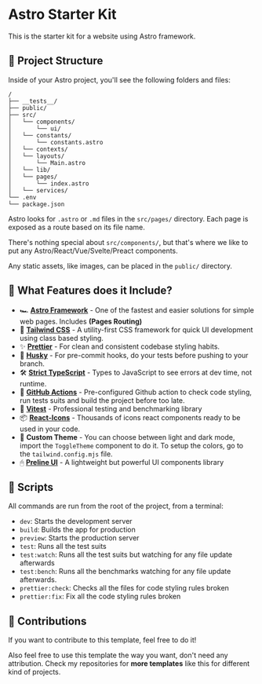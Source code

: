 # Astro Starter Kit

This is the starter kit for a website using Astro framework.

## 🚀 Project Structure

Inside of your Astro project, you'll see the following folders and files:

```text
/
├── __tests__/
├── public/
├── src/
│   └── components/
│       └── ui/
│   └── constants/
│       └── constants.astro
│   └── contexts/
│   └── layouts/
│       └── Main.astro
│   └── lib/
│   └── pages/
│       └── index.astro
│   └── services/
└── .env
└── package.json
```

Astro looks for `.astro` or `.md` files in the `src/pages/` directory. Each page is exposed as a route based on its file name.

There's nothing special about `src/components/`, but that's where we like to put any Astro/React/Vue/Svelte/Preact components.

Any static assets, like images, can be placed in the `public/` directory.

## 👀 What Features does it Include?

- 🏎️ **[Astro Framework](https://astro.build/)** - One of the fastest and easier solutions for simple web pages. Includes **(Pages Routing)**
- 💅 **[Tailwind CSS](https://tailwindcss.com/)** - A utility-first CSS framework for quick UI development using class based styling.
- ✨ **[Prettier](https://prettier.io/)** - For clean and consistent codebase styling habits.
- 🐺 **[Husky](https://typicode.github.io/husky/)** - For pre-commit hooks, do your tests before pushing to your branch.
- 🛠️ **[Strict TypeScript](https://www.typescriptlang.org/)** - Types to JavaScript to see errors at dev time, not runtime.
- 🚀 **[GitHub Actions](https://github.com/features/actions)** - Pre-configured Github action to check code styling, run tests suits and build the project before too late.
- 🧪 **[Vitest](https://vitest.dev/)** - Professional testing and benchmarking library
- 📦 **[React-Icons](https://react-icons.github.io/react-icons/)** - Thousands of icons react components ready to be used in your code.
- 🎨 **Custom Theme** - You can choose between light and dark mode, import the `ToggleTheme` component to do it. To setup the colors, go to the `tailwind.config.mjs` file.
- 🖰 **[Preline UI](https://preline.co/index.html)** - A lightweight but powerful UI components library

## 🧞 Scripts

All commands are run from the root of the project, from a terminal:

- `dev`: Starts the development server
- `build`: Builds the app for production
- `preview`: Starts the production server
- `test`: Runs all the test suits
- `test:watch`: Runs all the test suits but watching for any file update afterwards
- `test:bench`: Runs all the benchmarks watching for any file update afterwards.
- `prettier:check`: Checks all the files for code styling rules broken
- `prettier:fix`: Fix all the code styling rules broken

## 🥇 Contributions

If you want to contribute to this template, feel free to do it!

Also feel free to use this template the way you want, don't need any attribution.
Check my repositories for **more templates** like this for different kind of projects.

